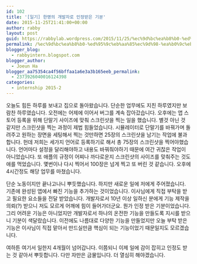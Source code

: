 ```yaml
---
id: 102
title: '[일기] 한명의 개발자로 인정받은 기분'
date: 2015-11-25T21:41:00+00:00
author: rabby
layout: post
guid: https://rabbylab.wordpress.com/2015/11/25/%ec%9d%bc%ea%b8%b0-%ed%95%9c%eb%aa%85%ec%9d%98-%ea%b0%9c%eb%b0%9c%ec%9e%90%eb%a1%9c-%ec%9d%b8%ec%a0%95%eb%b0%9b%ec%9d%80-%ea%b8%b0%eb%b6%84
permalink: /%ec%9d%bc%ea%b8%b0-%ed%95%9c%eb%aa%85%ec%9d%98-%ea%b0%9c%eb%b0%9c%ec%9e%90%eb%a1%9c-%ec%9d%b8%ec%a0%95%eb%b0%9b%ec%9d%80-%ea%b8%b0%eb%b6%84/
blogger_blog:
  - rabbyintern.blogspot.com
blogger_author:
  - Joeun Ha
blogger_aa75354ca4f56bffaa1a6e3a3b165eeb_permalink:
  - 2373926040016124398
categories:
  - internship 2015-2
---
```

오늘도 힘든 하루를 보내고 집으로 돌아왔습니다. 단순한 업무에도 지친 하루였지만 보람찬 하루였습니다. 오전에는 어제에 이어서 버그를 계속 잡아갔습니다. 오후에는 앱 스토어 등록을 위해 단말기 사이즈에 맞춰 스크린샷을 찍는 일을 했습니다. 별것 아닌 것 같지만 스크린샷을 찍는 과정이 제법 힘들었습니다. 시뮬레이터로 단말기를 바꿔가며 돌려주고 원하는 장면을 세팅해서 찍는 것만하면 25장의 스크린샷을 남기는 작업에 불과합니다. 헌데 저희는 세가지 언어로 등록하기로 해서 총 75장의 스크린샷을 찍어야했습니다. 언어마다 설정을 달리해야하고 내용도 바꿔줘야하기 때문에 여간 귀찮은 작업이 아니었습니다. 또 애플의 규정이 어찌나 까다로운지 스크린샷의 사이즈를 맞춰주는 것도 애를 먹었습니다. 몇번이나 다시 찍어서 100장은 넘게 찍고 또 버린 것 같습니다. 오후에 4시간정도 해당 업무를 마쳤습니다.

단순 노동이지만 끝나고나니 뿌듯했습니다. 하지만 새로운 일에 저에게 주어졌습니다. 기존에 완성된 앱에서 빠진 기능을 추가하는 것이었습니다. 이사님에게 직접 부탁을 받고 필요한 요소들을 전달 받았습니다. 개발자로서 10년 이상 일하신 분에게 기능 제작을 의뢰(?) 받으니 저도 모르게 어깨에 힘이 들어가더군요. 뭔가 인정 받은 기분이었습니다. 그리 어려운 기능은 아니었지만 개발자로서 하나의 온전한 기능을 만들도록 지시를 받으니 기분이 색달랐습니다. 이전에도 나름대로 다양한 기능을 만들었지만 오늘 부탁 받은 기능은 이사님이 직접 맡아서 만드실만큼 핵심이 되는 기능이었기 때문일지도 모르겠습니다.

여하튼 여기서 일한지 4개월이 넘어갑니다. 이쯤되니 이제 일에 감이 잡히고 인정도 받는 것 같아서 뿌듯합니다. 다만 자만은 금물입니다. 더 열심히 해야겠습니다.
